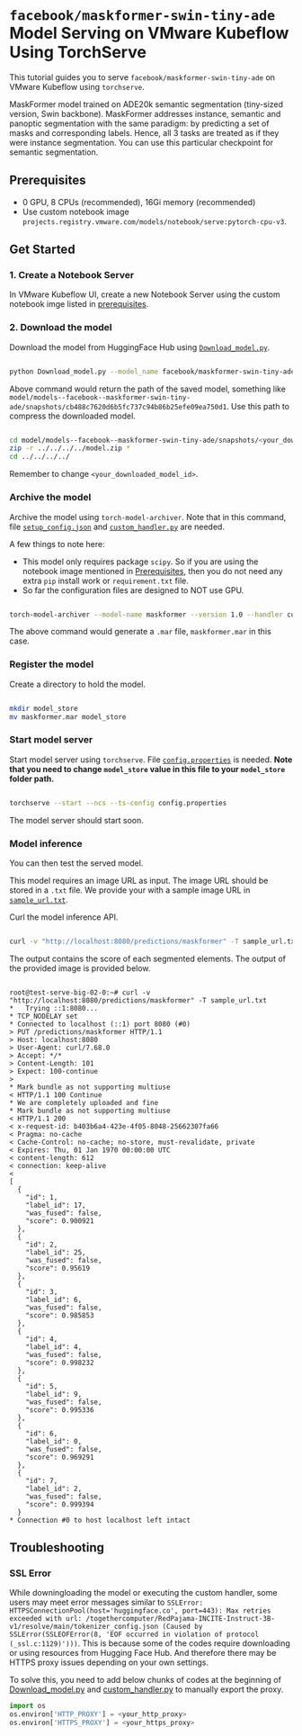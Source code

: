 # `facebook/maskformer-swin-tiny-ade` Model Serving on VMware Kubeflow Using TorchServe

This tutorial guides you to serve `facebook/maskformer-swin-tiny-ade` on VMware Kubeflow using `torchserve`.

MaskFormer model trained on ADE20k semantic segmentation (tiny-sized version, Swin backbone). MaskFormer addresses instance, semantic and panoptic segmentation with the same paradigm: by predicting a set of masks and corresponding labels. Hence, all 3 tasks are treated as if they were instance segmentation. You can use this particular checkpoint for semantic segmentation. 

## Prerequisites

- 0 GPU, 8 CPUs (recommended), 16Gi memory (recommended)
- Use custom notebook image ``projects.registry.vmware.com/models/notebook/serve:pytorch-cpu-v3``.

## Get Started

### 1. Create a Notebook Server

In VMware Kubeflow UI, create a new Notebook Server using the custom notebook imge listed in [prerequisites](#prerequisites).

### 2. Download the model

Download the model from HuggingFace Hub using [`Download_model.py`](./Download_model.py).

```bash

python Download_model.py --model_name facebook/maskformer-swin-tiny-ade

```

Above command would return the path of the saved model, something like `model/models--facebook--maskformer-swin-tiny-ade/snapshots/cb488c7620d6b5fc737c94b86b25efe09ea750d1`. Use this path to compress the downloaded model.

```bash

cd model/models--facebook--maskformer-swin-tiny-ade/snapshots/<your_downloaded_model_id>
zip -r ../../../../model.zip *
cd ../../../../

```

Remember to change `<your_downloaded_model_id>`.

### Archive the model

Archive the model using `torch-model-archiver`. Note that in this command, file [`setup_config.json`](./setup_config.json) and [`custom_handler.py`](./custom_handler.py) are needed.

A few things to note here:

- This model only requires package `scipy`. So if you are using the notebook image mentioned in [Prerequisites](#prerequisites), then you do not need any extra `pip` install work or `requirement.txt` file.
- So far the configuration files are designed to NOT use GPU.

```bash

torch-model-archiver --model-name maskformer --version 1.0 --handler custom_handler.py --extra-files model.zip,setup_config.json

```

The above command would generate a `.mar` file, `maskformer.mar` in this case.

### Register the model

Create a directory to hold the model.

```bash

mkdir model_store
mv maskformer.mar model_store

```

### Start model server

Start model server using `torchserve`. File [`config.properties`](./config.properties) is needed. **Note that you need to change `model_store` value in this file to your `model_store` folder path.**

```bash

torchserve --start --ncs --ts-config config.properties

```

The model server should start soon.

### Model inference

You can then test the served model.

This model requires an image URL as input. The image URL should be stored in a `.txt` file. We provide your with a sample image URL in [`sample_url.txt`](./sample_url.txt).

Curl the model inference API.

```bash

curl -v "http://localhost:8080/predictions/maskformer" -T sample_url.txt

```

The output contains the score of each segmented elements. The output of the provided image is provided below.

```text

root@test-serve-big-02-0:~# curl -v "http://localhost:8080/predictions/maskformer" -T sample_url.txt
*   Trying ::1:8080...
* TCP_NODELAY set
* Connected to localhost (::1) port 8080 (#0)
> PUT /predictions/maskformer HTTP/1.1
> Host: localhost:8080
> User-Agent: curl/7.68.0
> Accept: */*
> Content-Length: 101
> Expect: 100-continue
> 
* Mark bundle as not supporting multiuse
< HTTP/1.1 100 Continue
* We are completely uploaded and fine
* Mark bundle as not supporting multiuse
< HTTP/1.1 200 
< x-request-id: b403b6a4-423e-4f05-8048-25662307fa66
< Pragma: no-cache
< Cache-Control: no-cache; no-store, must-revalidate, private
< Expires: Thu, 01 Jan 1970 00:00:00 UTC
< content-length: 612
< connection: keep-alive
< 
[
  {
    "id": 1,
    "label_id": 17,
    "was_fused": false,
    "score": 0.900921
  },
  {
    "id": 2,
    "label_id": 25,
    "was_fused": false,
    "score": 0.95619
  },
  {
    "id": 3,
    "label_id": 6,
    "was_fused": false,
    "score": 0.985853
  },
  {
    "id": 4,
    "label_id": 4,
    "was_fused": false,
    "score": 0.998232
  },
  {
    "id": 5,
    "label_id": 9,
    "was_fused": false,
    "score": 0.995336
  },
  {
    "id": 6,
    "label_id": 0,
    "was_fused": false,
    "score": 0.969291
  },
  {
    "id": 7,
    "label_id": 2,
    "was_fused": false,
    "score": 0.999394
  }
* Connection #0 to host localhost left intact

```

## Troubleshooting

### SSL Error

While downingloading the model or executing the custom handler, some users may meet error messages similar to `SSLError: HTTPSConnectionPool(host='huggingface.co', port=443): Max retries exceeded with url: /togethercomputer/RedPajama-INCITE-Instruct-3B-v1/resolve/main/tokenizer_config.json (Caused by SSLError(SSLEOFError(8, 'EOF occurred in violation of protocol (_ssl.c:1129)')))`. This is because some of the codes require downloading or using resources from Hugging Face Hub. And therefore there may be HTTPS proxy issues depending on your own settings.

To solve this, you need to add below chunks of codes at the beginning of [Download_model.py](./Download_model.py) and [custom_handler.py](./custom_handler.py) to manually export the proxy.

```python
import os
os.environ['HTTP_PROXY'] = <your_http_proxy>
os.environ['HTTPS_PROXY'] = <your_https_proxy>
```

